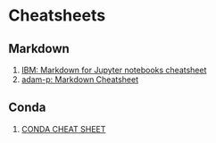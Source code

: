# Cheatsheets
## Markdown
1. [IBM: Markdown for Jupyter notebooks cheatsheet](https://www.ibm.com/docs/en/watson-studio-local/1.2.3?topic=notebooks-markdown-jupyter-cheatsheet)
2. [adam-p: Markdown Cheatsheet](https://github.com/adam-p/markdown-here/wiki/Markdown-Cheatsheet)

## Conda
1. [CONDA CHEAT SHEET](https://docs.conda.io/projects/conda/en/4.6.0/_downloads/52a95608c49671267e40c689e0bc00ca/conda-cheatsheet.pdf)